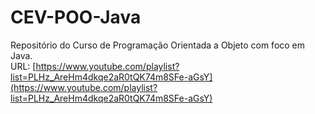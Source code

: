 # CEV-POO-Java
Repositório do Curso de Programação Orientada a Objeto com foco em Java. 
<br>
URL: [https://www.youtube.com/playlist?list=PLHz_AreHm4dkqe2aR0tQK74m8SFe-aGsY](https://www.youtube.com/playlist?list=PLHz_AreHm4dkqe2aR0tQK74m8SFe-aGsY)
